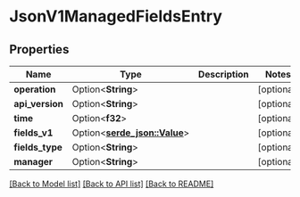 # JsonV1ManagedFieldsEntry

## Properties

Name | Type | Description | Notes
------------ | ------------- | ------------- | -------------
**operation** | Option<**String**> |  | [optional]
**api_version** | Option<**String**> |  | [optional]
**time** | Option<**f32**> |  | [optional]
**fields_v1** | Option<[**serde_json::Value**](.md)> |  | [optional]
**fields_type** | Option<**String**> |  | [optional]
**manager** | Option<**String**> |  | [optional]

[[Back to Model list]](../README.md#documentation-for-models) [[Back to API list]](../README.md#documentation-for-api-endpoints) [[Back to README]](../README.md)


